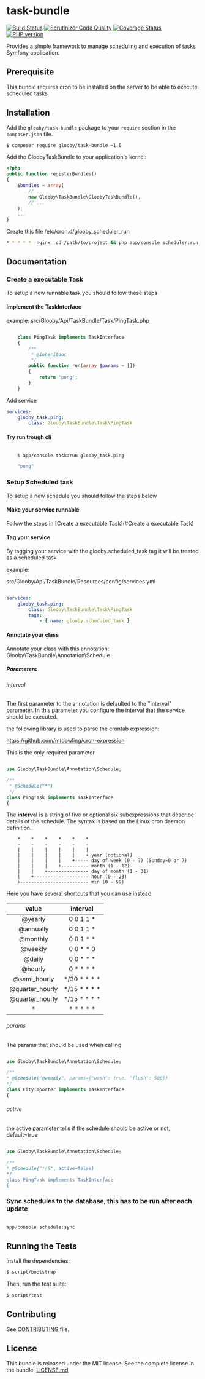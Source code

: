 # task-bundle
[![Build Status](https://travis-ci.org/glooby/task-bundle.svg?branch=master)](https://travis-ci.org/glooby/task-bundle)
[![Scrutinizer Code Quality](https://scrutinizer-ci.com/g/glooby/task-bundle/badges/quality-score.png?b=master)](https://scrutinizer-ci.com/g/glooby/task-bundle/?branch=master)
[![Coverage Status](https://coveralls.io/repos/github/glooby/task-bundle/badge.svg)](https://coveralls.io/github/glooby/task-bundle)
[![PHP version](https://badge.fury.io/ph/glooby%2Ftask-bundle.svg)](https://badge.fury.io/ph/glooby%2Ftask-bundle)

Provides a simple framework to manage scheduling and execution of tasks Symfony application.

Prerequisite
-----------------

This bundle requires cron to be installed on the server to be able to execute scheduled tasks

Installation
-----------------

Add the `glooby/task-bundle` package to your `require` section in the `composer.json` file.

``` bash
$ composer require glooby/task-bundle ~1.0
```

Add the GloobyTaskBundle to your application's kernel:

``` php
<?php
public function registerBundles()
{
    $bundles = array(
        // ...
        new Glooby\TaskBundle\GloobyTaskBundle(),
        // ...
    );
    ...
}
```

Create this file /etc/cron.d/glooby_scheduler_run

``` bash
* * * * *  nginx  cd /path/to/project && php app/console scheduler:run --env=prod &> /dev/null 2>&1
```

Documentation
-----------------

### Create a executable Task

To setup a new runnable task you should follow these steps

#### Implement the TaskInterface

example: src/Glooby/Api/TaskBundle/Task/PingTask.php

```php

    class PingTask implements TaskInterface
    {
        /**
         * @inheritdoc
         */
        public function run(array $params = [])
        {
            return 'pong';
        }
    }
```

Add service

```yaml
services:
    glooby_task.ping:
        class: Glooby\TaskBundle\Task\PingTask
```

#### Try run trough cli

```bash

    $ app/console task:run glooby_task.ping

    "pong"

```
### Setup Scheduled task

To setup a new schedule you should follow the steps below

#### Make your service runnable

Follow the steps in [Create a executable Task](#Create a executable Task)

#### Tag your service

By tagging your service with the glooby.scheduled_task
tag it will be treated as a scheduled task

example:

src/Glooby/Api/TaskBundle/Resources/config/services.yml

```yml

services:
    glooby_task.ping:
        class: Glooby\TaskBundle\Task\PingTask
        tags:
            - { name: glooby.scheduled_task }
```

#### Annotate your class

Annotate your class with this annotation: Glooby\TaskBundle\Annotation\Schedule

##### Parameters

###### interval

The first parameter to the annotation is defaulted to the "interval" parameter. In this parameter you configure the
interval that the service should be executed.

the following library is used to parse the crontab expression:

https://github.com/mtdowling/cron-expression

This is the only required parameter

```php

use Glooby\TaskBundle\Annotation\Schedule;

/**
 * @Schedule("*")
 */
class PingTask implements TaskInterface
{

```

The **interval** is a string of five or optional six subexpressions that describe details of the schedule. The syntax is based on the Linux cron daemon definition.
```
    *    *    *    *    *    *
    -    -    -    -    -    -
    |    |    |    |    |    |
    |    |    |    |    |    + year [optional]
    |    |    |    |    +----- day of week (0 - 7) (Sunday=0 or 7)
    |    |    |    +---------- month (1 - 12)
    |    |    +--------------- day of month (1 - 31)
    |    +-------------------- hour (0 - 23)
    +------------------------- min (0 - 59)
```

Here you have several shortcuts that you can use instead

|      value      |   interval   |
|:---------------:|:------------:|
| @yearly         | 0 0 1 1 *    |
| @annually       | 0 0 1 1 *    |
| @monthly        | 0 0 1 * *    |
| @weekly         | 0 0 * * 0    |
| @daily          | 0 0 * * *    |
| @hourly         | 0 * * * *    |
| @semi_hourly    | */30 * * * * |
| @quarter_hourly | */15 * * * * |
| @quarter_hourly | */15 * * * * |
| *               | * * * * *    |

###### params

The params that should be used when calling

```php

use Glooby\TaskBundle\Annotation\Schedule;

/**
* @Schedule("@weekly", params={"wash": true, "flush": 500})
*/
class CityImporter implements TaskInterface
{

```

###### active

the active parameter tells if the schedule should be active or not, default=true

```php

use Glooby\TaskBundle\Annotation\Schedule;

/**
* @Schedule("*/6", active=false)
*/
class PingTask implements TaskInterface
{

```

### Sync schedules to the database, this has to be run after each update

```php

app/console schedule:sync

```

Running the Tests
-----------------

Install the dependencies:

``` bash
$ script/bootstrap
```

Then, run the test suite:

``` bash
$ script/test
```

Contributing
------------

See
[CONTRIBUTING](https://github.com/glooby/task-bundle/blob/master/CONTRIBUTING.md)
file.

License
-------

This bundle is released under the MIT license. See the complete license in the
bundle:
[LICENSE.md](https://github.com/glooby/task-bundle/blob/master/LICENSE.md)
